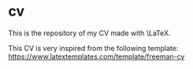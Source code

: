 # cv

This is the repository of my CV made with \LaTeX.

This CV is very inspired from the following template: https://www.latextemplates.com/template/freeman-cv
